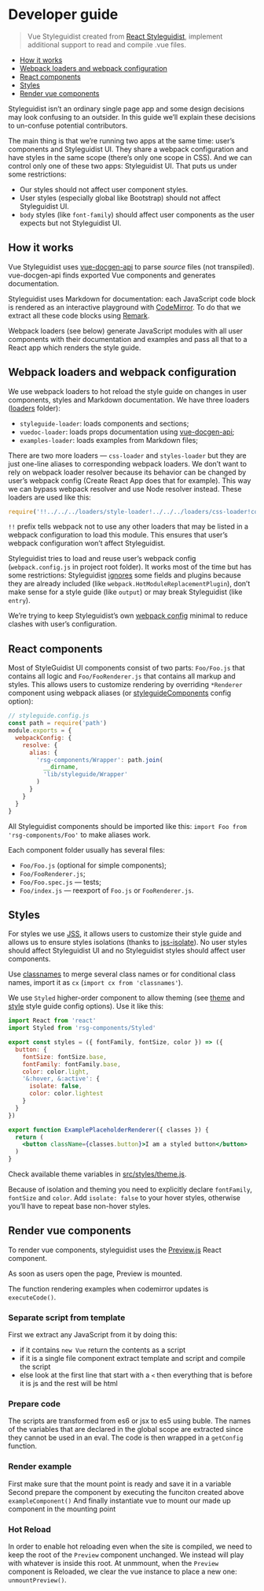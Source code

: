 # Developer guide

> Vue Styleguidist created from [React Styleguidist](https://github.com/styleguidist/react-styleguidist), implement additional support to read and compile .vue files.

<!-- toc -->

- [How it works](#how-it-works)
- [Webpack loaders and webpack configuration](#webpack-loaders-and-webpack-configuration)
- [React components](#react-components)
- [Styles](#styles)
- [Render vue components](#render-vue-components)

<!-- tocstop -->

Styleguidist isn’t an ordinary single page app and some design decisions may look confusing to an outsider. In this guide we’ll explain these decisions to un-confuse potential contributors.

The main thing is that we’re running two apps at the same time: user’s components and Styleguidist UI. They share a webpack configuration and have styles in the same scope (there’s only one scope in CSS). And we can control only one of these two apps: Styleguidist UI. That puts us under some restrictions:

- Our styles should not affect user component styles.
- User styles (especially global like Bootstrap) should not affect Styleguidist UI.
- `body` styles (like `font-family`) should affect user components as the user expects but not Styleguidist UI.

## How it works

Vue Styleguidist uses [vue-docgen-api](Docgen.md) to parse _source_ files (not transpiled). vue-docgen-api finds exported Vue components and generates documentation.

Styleguidist uses Markdown for documentation: each JavaScript code block is rendered as an interactive playground with [CodeMirror](http://codemirror.net/). To do that we extract all these code blocks using [Remark](http://remark.js.org/).

Webpack loaders (see below) generate JavaScript modules with all user components with their documentation and examples and pass all that to a React app which renders the style guide.

## Webpack loaders and webpack configuration

We use webpack loaders to hot reload the style guide on changes in user components, styles and Markdown documentation. We have three loaders ([loaders](https://github.com/vue-styleguidist/vue-styleguidist/tree/dev/packages/vue-styleguidist/loaders) folder):

- `styleguide-loader`: loads components and sections;
- `vuedoc-loader`: loads props documentation using [vue-docgen-api](Docgen.md);
- `examples-loader`: loads examples from Markdown files;

There are two more loaders — `css-loader` and `styles-loader` but they are just one-line aliases to corresponding webpack loaders. We don’t want to rely on webpack loader resolver because its behavior can be changed by user’s webpack config (Create React App does that for example). This way we can bypass webpack resolver and use Node resolver instead. These loaders are used like this:

```js
require('!!../../../loaders/style-loader!../../../loaders/css-loader!codemirror/lib/codemirror.css')
```

`!!` prefix tells webpack not to use any other loaders that may be listed in a webpack configuration to load this module. This ensures that user’s webpack configuration won’t affect Styleguidist.

Styleguidist tries to load and reuse user’s webpack config (`webpack.config.js` in project root folder). It works most of the time but has some restrictions: Styleguidist [ignores](https://github.com/vue-styleguidist/vue-styleguidist/blob/dev/packages/vue-styleguidist/scripts/utils/mergeWebpackConfig.js) some fields and plugins because they are already included (like `webpack.HotModuleReplacementPlugin`), don’t make sense for a style guide (like `output`) or may break Styleguidist (like `entry`).

We’re trying to keep Styleguidist’s own [webpack config](https://github.com/vue-styleguidist/vue-styleguidist/blob/dev/packages/vue-styleguidist/scripts/make-webpack-config.js) minimal to reduce clashes with user’s configuration.

## React components

Most of StyleGuidist UI components consist of two parts: `Foo/Foo.js` that contains all logic and `Foo/FooRenderer.js` that contains all markup and styles. This allows users to customize rendering by overriding `*Renderer` component using webpack aliases (or [styleguideComponents](/Configuration.md#styleguidecomponents) config option):

```js
// styleguide.config.js
const path = require('path')
module.exports = {
  webpackConfig: {
    resolve: {
      alias: {
        'rsg-components/Wrapper': path.join(
          __dirname,
          'lib/styleguide/Wrapper'
        )
      }
    }
  }
}
```

All Styleguidist components should be imported like this: `import Foo from 'rsg-components/Foo'` to make aliases work.

Each component folder usually has several files:

- `Foo/Foo.js` (optional for simple components);
- `Foo/FooRenderer.js`;
- `Foo/Foo.spec.js` — tests;
- `Foo/index.js` — reexport of `Foo.js` or `FooRenderer.js`.

## Styles

For styles we use [JSS](http://cssinjs.org/), it allows users to customize their style guide and allows us to ensure styles isolations (thanks to [jss-isolate](http://cssinjs.org/jss-isolate/)). No user styles should affect Styleguidist UI and no Styleguidist styles should affect user components.

Use [classnames](https://github.com/JedWatson/classnames) to merge several class names or for conditional class names, import it as `cx` (`import cx from 'classnames'`).

We use `Styled` higher-order component to allow theming (see [theme](/Configuration.md#theme) and [style](/Configuration.md#style) style guide config options). Use it like this:

```jsx
import React from 'react'
import Styled from 'rsg-components/Styled'

export const styles = ({ fontFamily, fontSize, color }) => ({
  button: {
    fontSize: fontSize.base,
    fontFamily: fontFamily.base,
    color: color.light,
    '&:hover, &:active': {
      isolate: false,
      color: color.lightest
    }
  }
})

export function ExamplePlaceholderRenderer({ classes }) {
  return (
    <button className={classes.button}>I am a styled button</button>
  )
}
```

Check available theme variables in [src/styles/theme.js](https://github.com/styleguidist/react-styleguidist/blob/master/src/styles/theme.js).

Because of isolation and theming you need to explicitly declare `fontFamily`, `fontSize` and `color`. Add `isolate: false` to your hover styles, otherwise you’ll have to repeat base non-hover styles.

## Render vue components

To render vue components, styleguidist uses the [Preview.js](https://github.com/vue-styleguidist/vue-styleguidist/blob/dev/packages/vue-styleguidist/src/rsg-components/Preview/Preview.js) React component.

As soon as users open the page, Preview is mounted.

The function rendering examples when codemirror updates is `executeCode()`.

### Separate script from template

First we extract any JavaScript from it by doing this:

- if it contains `new Vue` return the contents as a script
- if it is a single file component extract template and script and compile the script
- else look at the first line that start with a `<` then everything that is before it is js and the rest will be html

### Prepare code

The scripts are transformed from es6 or jsx to es5 using buble. The names of the variables that are declared in the global scope are extracted since they cannot be used in an eval. The code is then wrapped in a `getConfig` function.

### Render example

First make sure that the mount point is ready and save it in a variable Second prepare the component by executing the funciton created above `exampleComponent()` And finally instantiate vue to mount our made up component in the mounting point

### Hot Reload

In order to enable hot reloading even when the site is compiled, we need to keep the root of the `Preview` component unchanged. We instead will play with whatever is inside this root. At unmmount, when the `Preview` component is Reloaded, we clear the vue instance to place a new one: `unmountPreview()`.
